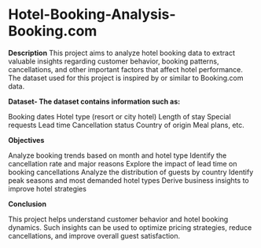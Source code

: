 # Hotel-Booking-Analysis-Booking.com

**Description**
This project aims to analyze hotel booking data to extract valuable insights regarding customer behavior, booking patterns, cancellations, and other important factors that affect hotel performance. The dataset used for this project is inspired by or similar to Booking.com data.

**Dataset- The dataset contains information such as:**

Booking dates
Hotel type (resort or city hotel)
Length of stay
Special requests
Lead time
Cancellation status
Country of origin
Meal plans, etc.

**Objectives**

Analyze booking trends based on month and hotel type
Identify the cancellation rate and major reasons
Explore the impact of lead time on booking cancellations
Analyze the distribution of guests by country
Identify peak seasons and most demanded hotel types
Derive business insights to improve hotel strategies

**Conclusion**

This project helps understand customer behavior and hotel booking dynamics. Such insights can be used to optimize pricing strategies, reduce cancellations, and improve overall guest satisfaction.
